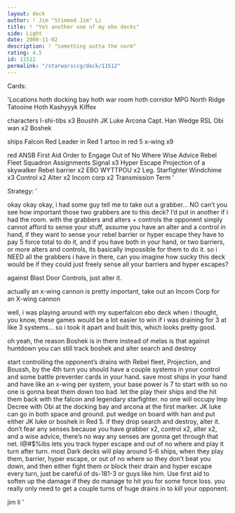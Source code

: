 ```yaml
---
layout: deck
author: ! Jim "Stimmed Jim" Li
title: ! "Yet another one of my ebo decks"
side: Light
date: 2000-11-02
description: ! "something outta the norm"
rating: 4.5
id: 11512
permalink: "/starwarsccg/deck/11512"
---
```

Cards: 

'Locations
hoth docking bay
hoth war room
hoth corridor
MPG
North Ridge
Tatooine
Hoth
Kashyyyk
Kiffex

characters
I-shi-tibs x3
Boushh
JK Luke
Arcona
Capt. Han
Wedge RSL
Obi wan x2
Boshek

ships
Falcon
Red Leader in Red 1
artoo in red 5
x-wing x9

red
ANSB
First Aid
Order to Engage
Out of No Where
Wise Advice
Rebel Fleet
Squadron Assignments
Signal x3
Hyper Escape
Projection of a skywalker
Rebel barrier x2
EBO
WYTTPOU x2
Leg. Starfighter
Windchime x3
Control x2
Alter x2
Incom corp x2
Transmission Term
'

Strategy: '

okay okay okay, i had some guy tell me to take out a grabber... NO can’t you see how important those two grabbers are to this deck?  I’d put in another if i had the room.  with the grabbers and alters + controls the opponent simply cannot afford to sense your stuff, assume you have an alter and a control in hand, if they want to sense your rebel barrier or hyper escape they have to pay 5 force total to do it, and if you have both in your hand, or two barriers, or more alters and controls, its basically impossible for them to do it.  so i NEED all the grabbers i have in there, can you imagine how sucky this deck would be if they could just freely sense all your barriers and hyper escapes?

against Blast Door Controls, just alter it.


actually an x-wing cannon is pretty important, take out an Incom Corp for an X-wing cannon

well, i was playing around with my superfalcon ebo deck when i thought, you know, these games would be a lot easier to win if i was draining for 3 at like 3 systems...  so i took it apart and built this, which looks pretty good.

oh yeah, the reason Boshek is in there instead of melas is that against huntdown you can still track boshek and alter search and destroy

start controlling the opponent’s drains with Rebel fleet, Projection, and Boussh, by the 4th turn you should have a couple systems in your control and some battle preventer cards in your hand.	save most ships in your hand and have like an x-wing per system, your base power is 7 to start with so no one is gonna beat them down too bad.	let the play their ships and the hit them back with the falcon and legendary starfighter.  no one will occupy Imp Decree with Obi at the docking bay and arcona at the first marker.  JK luke can go in both space and ground.	put wedge on board with han and put either JK luke or boshek in Red 5.	if they drop search and destroy, alter it.  don’t fear any senses because you have grabber x2, control x2, alter x2, and a wise advice, there’s no way any senses are gonna get through that net.  I@#$%ibs lets you track hyper escape and out of no where and play it turn after turn.   most Dark decks will play around 5-6 ships, when they play them, barrier, hyper escape, or out of no where so they don’t beat you down, and then either fight them or block their drain and hyper escape every turn, just be careful of ds-181-3 or guys like him.  Use first aid to soften up the damage if they do manage to hit you for some force loss. you really only need to get a couple turns of huge drains in to kill your opponent.

jim li	  '
